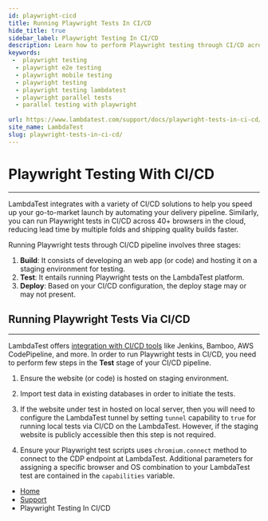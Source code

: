 ```yaml
---
id: playwright-cicd
title: Running Playwright Tests In CI/CD
hide_title: true
sidebar_label: Playwright Testing In CI/CD
description: Learn how to perform Playwright testing through CI/CD across 40+ browser versions on the LambdaTest platform.
keywords:
 -  playwright testing 
  - playwright e2e testing 
  - playwright mobile testing 
  - playwright testing 
  - playwright testing lambdatest 
  - playwright parallel tests
  - parallel testing with playwright
  
url: https://www.lambdatest.com/support/docs/playwright-tests-in-ci-cd/
site_name: LambdaTest
slug: playwright-tests-in-ci-cd/
---
```

<script type="application/ld+json"
      dangerouslySetInnerHTML={{ __html: JSON.stringify({
       "@context": "https://schema.org",
        "@type": "BreadcrumbList",
        "itemListElement": [{
          "@type": "ListItem",
          "position": 1,
          "name": "LambdaTest",
          "item": "https://www.lambdatest.com"
        },{
          "@type": "ListItem",
          "position": 2,
          "name": "Support",
          "item": "https://www.lambdatest.com/support/docs/"
        },{
          "@type": "ListItem",
          "position": 3,
          "name": "Playwright Testing In CI/CD",
          "item": "https://www.lambdatest.com/support/docs/playwright-tests-in-ci-cd/"
        }]
      })
    }}
></script>

# Playwright Testing With CI/CD
***

LambdaTest integrates with a variety of CI/CD solutions to help you speed up your go-to-market launch by automating your delivery pipeline. Similarly, you can run Playwright tests in CI/CD across 40+ browsers in the cloud, reducing lead time by multiple folds and shipping quality builds faster.

Running Playwright tests through CI/CD pipeline involves three stages:

1. **Build**: It consists of developing an web app (or code) and hosting it on a staging environment for testing.
2. **Test**: It entails running Playwright tests on the LambdaTest platform.
3. **Deploy**: Based on your CI/CD configuration, the deploy stage may or may not present.

## Running Playwright Tests Via CI/CD
***

LambdaTest offers [integration with CI/CD tools](https://www.lambdatest.com/support/docs/integrations-with-ci-cd-tools/) like Jenkins, Bamboo, AWS CodePipeline, and more. In order to run Playwright tests in CI/CD, you need to perform few steps in the **Test** stage of your CI/CD pipeline.

1. Ensure the website (or code) is hosted on staging environment.

2. Import test data in existing databases in order to initiate the tests.

3. If the website under test in hosted on local server, then you will need to configure the LambdaTest tunnel by setting `tunnel` capability to `true` for running local tests via CI/CD on the LambdaTest. However, if the staging website is publicly accessible then this step is not required. 

4. Ensure your Playwright test scripts uses `chromium.connect` method to connect to the CDP endpoint at LambdaTest. Additional parameters for assigning a specific browser and OS combination to your LambdaTest test are contained in the `capabilities` variable.

<nav aria-label="breadcrumbs">
  <ul className="breadcrumbs">
    <li className="breadcrumbs__item">
      <a className="breadcrumbs__link" href="https://www.lambdatest.com">
        Home
      </a>
    </li>
    <li className="breadcrumbs__item">
      <a className="breadcrumbs__link" target="_self" href="https://www.lambdatest.com/support/docs/">
        Support
      </a>
    </li>
    <li className="breadcrumbs__item breadcrumbs__item--active">
      <span className="breadcrumbs__link">
        Playwright Testing In CI/CD
      </span>
    </li>
  </ul>
</nav>

